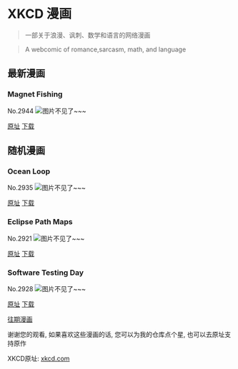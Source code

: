 # XKCD 漫画


> 一部关于浪漫、讽刺、数学和语言的网络漫画

> A webcomic of romance,sarcasm, math, and language


## 最新漫画
### Magnet Fishing
No.2944
![图片不见了~~~](https://imgs.xkcd.com/comics/magnet_fishing.png)

[原址](https://xkcd.com//2944) [下载](https://imgs.xkcd.com/comics/magnet_fishing.png)



## 随机漫画
### Ocean Loop
No.2935
![图片不见了~~~](https://imgs.xkcd.com/comics/ocean_loop.png)

[原址](https://xkcd.com//2935) [下载](https://imgs.xkcd.com/comics/ocean_loop.png)



### Eclipse Path Maps
No.2921
![图片不见了~~~](https://imgs.xkcd.com/comics/eclipse_path_maps.png)

[原址](https://xkcd.com//2921) [下载](https://imgs.xkcd.com/comics/eclipse_path_maps.png)



### Software Testing Day
No.2928
![图片不见了~~~](https://imgs.xkcd.com/comics/software_testing_day.png)

[原址](https://xkcd.com//2928) [下载](https://imgs.xkcd.com/comics/software_testing_day.png)



[往期漫画](image/)

谢谢您的观看, 如果喜欢这些漫画的话, 
您可以为我的仓库点个星, 也可以去原址支持原作

XKCD原址: [xkcd.com](https://xkcd.com)

